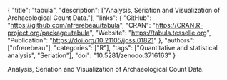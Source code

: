 {
  "title": "tabula",
  "description": ["Analysis, Seriation and Visualization of Archaeological Count Data."],
  "links": {
    "GitHub": "https://github.com/nfrerebeau/tabula",
    "CRAN": "https://CRAN.R-project.org/package=tabula",
    "Website": "https://tabula.tesselle.org",
    "Publication": "https://doi.org/10.21105/joss.01821"
  },
  "authors": ["nfrerebeau"],
  "categories": ["R"],
  "tags": ["Quantitative and statistical analysis", "Seriation"],
  "doi": "10.5281/zenodo.3716163"
}

<!-- Generated by csv2md.R – do not edit by hand -->

Analysis, Seriation and Visualization of Archaeological Count Data.